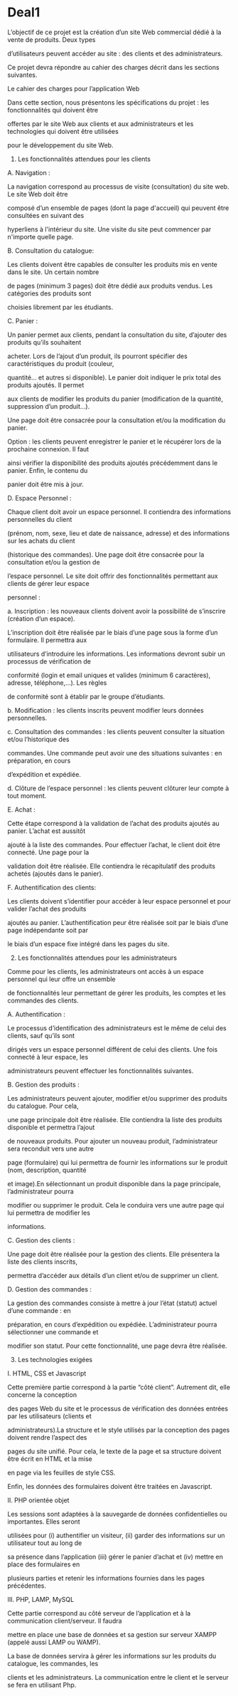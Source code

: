 Deal1
=====

L’objectif de ce projet est la création d’un site Web commercial dédié à la vente de produits. Deux types 

d’utilisateurs peuvent accéder au site : des clients et des administrateurs. 

Ce projet devra répondre au cahier des charges décrit dans les sections suivantes.

Le cahier des charges pour l’application Web

Dans cette section, nous présentons les spécifications du projet : les fonctionnalités qui doivent être 

offertes par le site Web aux clients et aux administrateurs et les technologies qui doivent être utilisées 

pour le développement du site Web.

1. Les fonctionnalités attendues pour les clients

A. Navigation : 

La navigation correspond au processus de visite (consultation) du site web. Le site Web doit être 

composé d’un ensemble de pages (dont la page d'accueil) qui peuvent être consultées en suivant des 

hyperliens à l'intérieur du site. Une visite du site peut commencer par n'importe quelle page.

B. Consultation du catalogue: 

Les clients doivent être capables de consulter les produits mis en vente dans le site. Un certain nombre 

de pages (minimum 3 pages) doit être dédié aux produits vendus. Les catégories des produits sont 

choisies librement par les étudiants.

C. Panier : 

Un panier permet aux clients, pendant la consultation du site, d’ajouter des produits qu’ils souhaitent 

acheter. Lors de l’ajout d’un produit, ils pourront spécifier des caractéristiques du produit (couleur, 

quantité... et autres si disponible). Le panier doit indiquer le prix total des produits ajoutés. Il permet 

aux clients de modifier les produits du panier (modification de la quantité, suppression d’un produit...). 

Une page doit être consacrée pour la consultation et/ou la modification du panier.

Option : les clients peuvent enregistrer le panier et le récupérer lors de la prochaine connexion. Il faut 

ainsi vérifier la disponibilité des produits ajoutés précédemment dans le panier. Enfin, le contenu du 

panier doit être mis à jour.

D. Espace Personnel :

Chaque client doit avoir un espace personnel. Il contiendra des informations personnelles du client 

(prénom, nom, sexe, lieu et date de naissance, adresse) et des informations sur les achats du client 

(historique des commandes). Une page doit être consacrée pour la consultation et/ou la gestion de 

l’espace personnel. Le site doit offrir des fonctionnalités permettant aux clients de gérer leur espace 

personnel :

a. Inscription : les nouveaux clients doivent avoir la possibilité de s’inscrire (création d’un espace). 

L’inscription doit être réalisée par le biais d’une page sous la forme d’un formulaire. Il permettra aux 

utilisateurs d’introduire les informations. Les informations devront subir un processus de vérification de 

conformité (login et email uniques et valides (minimum 6 caractères), adresse, téléphone,...). Les règles 

de conformité sont à établir par le groupe d’étudiants.

b. Modification : les clients inscrits peuvent modifier leurs données personnelles.

c. Consultation des commandes : les clients peuvent consulter la situation et/ou l’historique des 

commandes. Une commande peut avoir une des situations suivantes : en préparation, en cours 

d’expédition et expédiée.

d. Clôture de l’espace personnel : les clients peuvent clôturer leur compte à tout moment.

E. Achat : 

Cette étape correspond à la validation de l’achat des produits ajoutés au panier. L’achat est aussitôt 

ajouté à la liste des commandes. Pour effectuer l’achat, le client doit être connecté. Une page pour la 

validation doit être réalisée. Elle contiendra le récapitulatif des produits achetés (ajoutés dans le panier).

F. Authentification des clients:

Les clients doivent s’identifier pour accéder à leur espace personnel et pour valider l’achat des produits 

ajoutés au panier. L’authentification peur être réalisée soit par le biais d’une page indépendante soit par 

le biais d’un espace fixe intégré dans les pages du site.

2. Les fonctionnalités attendues pour les administrateurs

Comme pour les clients, les administrateurs ont accès à un espace personnel qui leur offre un ensemble 

de fonctionnalités leur permettant de gérer les produits, les comptes et les commandes des clients.

A. Authentification :

Le processus d’identification des administrateurs est le même de celui des clients, sauf qu’ils sont 

dirigés vers un espace personnel différent de celui des clients. Une fois connecté à leur espace, les 

administrateurs peuvent effectuer les fonctionnalités suivantes.

B. Gestion des produits :

Les administrateurs peuvent ajouter, modifier et/ou supprimer des produits du catalogue. Pour cela, 

une page principale doit être réalisée. Elle contiendra la liste des produits disponible et permettra l’ajout 

de nouveaux produits. Pour ajouter un nouveau produit, l’administrateur sera reconduit vers une autre 

page (formulaire) qui lui permettra de fournir les informations sur le produit (nom, description, quantité 

et image).En sélectionnant un produit disponible dans la page principale, l’administrateur pourra 

modifier ou supprimer le produit. Cela le conduira vers une autre page qui lui permettra de modifier les 

informations. 

C. Gestion des clients :

Une page doit être réalisée pour la gestion des clients. Elle présentera la liste des clients inscrits, 

permettra d’accéder aux détails d’un client et/ou de supprimer un client.

D. Gestion des commandes :

La gestion des commandes consiste à mettre à jour l’état (statut) actuel d’une commande : en 

préparation, en cours d’expédition ou expédiée. L’administrateur pourra sélectionner une commande et 

modifier son statut. Pour cette fonctionnalité, une page devra être réalisée. 

3. Les technologies exigées

I. HTML, CSS et Javascript

Cette première partie correspond à la partie “côté client”. Autrement dit, elle concerne la conception 

des pages Web du site et le processus de vérification des données entrées par les utilisateurs (clients et 

administrateurs).La structure et le style utilisés par la conception des pages doivent rendre l’aspect des 

pages du site unifié. Pour cela, le texte de la page et sa structure doivent être écrit en HTML et la mise 

en page via les feuilles de style CSS.

Enfin, les données des formulaires doivent être traitées en Javascript.

II. PHP orientée objet

Les sessions sont adaptées à la sauvegarde de données confidentielles ou importantes. Elles seront 

utilisées pour (i) authentifier un visiteur, (ii) garder des informations sur un utilisateur tout au long de 

sa présence dans l’application (iii) gérer le panier d’achat et (iv) mettre en place des formulaires en 

plusieurs parties et retenir les informations fournies dans les pages précédentes.

III. PHP, LAMP, MySQL

Cette partie correspond au côté serveur de l’application et à la communication client/serveur. Il faudra 

mettre en place une base de données et sa gestion sur serveur XAMPP (appelé aussi LAMP ou WAMP). 

La base de données servira à gérer les informations sur les produits du catalogue, les commandes, les 

clients et les administrateurs. La communication entre le client et le serveur se fera en utilisant Php.
